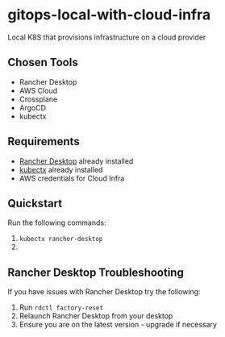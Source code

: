 # gitops-local-with-cloud-infra
Local K8S that provisions infrastructure on a cloud provider

## Chosen Tools

* Rancher Desktop
* AWS Cloud
* Crossplane
* ArgoCD
* kubectx

## Requirements

* [Rancher Desktop](https://rancherdesktop.io/) already installed
* [kubectx](https://github.com/ahmetb/kubectx) already installed
* AWS credentials for Cloud Infra

## Quickstart

Run the following commands:

1. `kubectx rancher-desktop`
2. 


## Rancher Desktop Troubleshooting

If you have issues with Rancher Desktop try the following:

1. Run `rdctl factory-reset`
2. Relaunch Rancher Desktop from your desktop
3. Ensure you are on the latest version - upgrade if necessary
